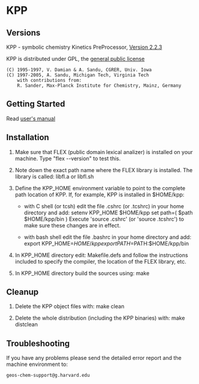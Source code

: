 # KPP
## Versions
  KPP - symbolic chemistry Kinetics PreProcessor, [Version 2.2.3](http://www.cs.vt.edu/~asandu/Software/KPP)

  KPP is distributed under GPL, the [general public license](http://www.gnu.org/copyleft/gpl.html)
  
    (C) 1995-1997, V. Damian & A. Sandu, CGRER, Univ. Iowa
    (C) 1997-2005, A. Sandu, Michigan Tech, Virginia Tech
        with contributions from:
        R. Sander, Max-Planck Institute for Chemistry, Mainz, Germany

## Getting Started
   Read [user's manual](https://github.com/KineticPreProcessor/KPP/blob/master/doc/kpp_UserManual.pdf)

## Installation

1. Make sure that FLEX (public domain lexical analizer) is installed
   on your machine. Type "flex --version" to test this.

2. Note down the exact path name where the FLEX library is installed. The
   library is called:
	libfl.a or libfl.sh 

3. Define the KPP_HOME environment variable to point to the complete 
   path location of KPP. If, for example, KPP is installed in $HOME/kpp:

   - with C shell (or tcsh) edit the file .cshrc (or .tcshrc) in your
     home directory and add:
	setenv KPP_HOME $HOME/kpp
	set path=( $path $HOME/kpp/bin )
     Execute 'source .cshrc' (or 'source .tcshrc') to make sure these
     changes are in effect.

   - with bash shell edit the file .bashrc in your home directory and add:
	export KPP_HOME=$HOME/kpp
	export PATH=$PATH:$HOME/kpp/bin

3. In KPP_HOME directory edit: 
	Makefile.defs 
   and follow the instructions included to specify the compiler, 
   the location of the FLEX library, etc.
 
4. In KPP_HOME directory build the sources using:
	make

## Cleanup 

1. Delete the KPP object files with:
	make clean

2. Delete the whole distribution (including the KPP binaries) with:
	make distclean

## Troubleshooting
If you have any problems please send the detailed error report and the machine
environment to:

	geos-chem-support@g.harvard.edu
